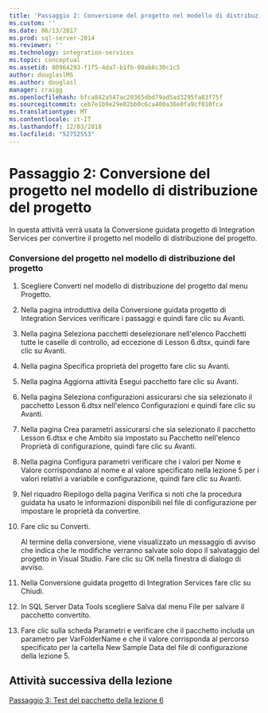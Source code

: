 ```yaml
---
title: 'Passaggio 2: Conversione del progetto nel modello di distribuzione progetto | Microsoft Docs'
ms.custom: ''
ms.date: 06/13/2017
ms.prod: sql-server-2014
ms.reviewer: ''
ms.technology: integration-services
ms.topic: conceptual
ms.assetid: 80964293-f1f5-4da7-b1fb-00ab8c30c1c5
author: douglaslMS
ms.author: douglasl
manager: craigg
ms.openlocfilehash: bfca842a547ac20365dbd79ad5ad3295fa83f75f
ms.sourcegitcommit: ceb7e1b9e29e02bb0c6ca400a36e0fa9cf010fca
ms.translationtype: MT
ms.contentlocale: it-IT
ms.lasthandoff: 12/03/2018
ms.locfileid: "52752553"
---
```

# <a name="step-2-converting-the-project-to-the-project-deployment-model"></a>Passaggio 2: Conversione del progetto nel modello di distribuzione del progetto
  In questa attività verrà usata la Conversione guidata progetto di Integration Services per convertire il progetto nel modello di distribuzione del progetto.  
  
### <a name="converting-the-project-to-the-project-deployment-model"></a>Conversione del progetto nel modello di distribuzione del progetto  
  
1.  Scegliere Converti nel modello di distribuzione del progetto dal menu Progetto.  
  
2.  Nella pagina introduttiva della Conversione guidata progetto di Integration Services verificare i passaggi e quindi fare clic su Avanti.  
  
3.  Nella pagina Seleziona pacchetti deselezionare nell'elenco Pacchetti tutte le caselle di controllo, ad eccezione di Lesson 6.dtsx, quindi fare clic su Avanti.  
  
4.  Nella pagina Specifica proprietà del progetto fare clic su Avanti.  
  
5.  Nella pagina Aggiorna attività Esegui pacchetto fare clic su Avanti.  
  
6.  Nella pagina Seleziona configurazioni assicurarsi che sia selezionato il pacchetto Lesson 6.dtsx nell'elenco Configurazioni e quindi fare clic su Avanti.  
  
7.  Nella pagina Crea parametri assicurarsi che sia selezionato il pacchetto Lesson 6.dtsx e che Ambito sia impostato su Pacchetto nell'elenco Proprietà di configurazione, quindi fare clic su Avanti.  
  
8.  Nella pagina Configura parametri verificare che i valori per Nome e Valore corrispondano al nome e al valore specificato nella lezione 5 per i valori relativi a variabile e configurazione, quindi fare clic su Avanti.  
  
9. Nel riquadro Riepilogo della pagina Verifica si noti che la procedura guidata ha usato le informazioni disponibili nel file di configurazione per impostare le proprietà da convertire.  
  
10. Fare clic su Converti.  
  
     Al termine della conversione, viene visualizzato un messaggio di avviso che indica che le modifiche verranno salvate solo dopo il salvataggio del progetto in Visual Studio. Fare clic su OK nella finestra di dialogo di avviso.  
  
11. Nella Conversione guidata progetto di Integration Services fare clic su Chiudi.  
  
12. In SQL Server Data Tools scegliere Salva dal menu File per salvare il pacchetto convertito.  
  
13. Fare clic sulla scheda Parametri e verificare che il pacchetto includa un parametro per VarFolderName e che il valore corrisponda al percorso specificato per la cartella New Sample Data del file di configurazione della lezione 5.  
  
## <a name="next-task-in-lesson"></a>Attività successiva della lezione  
 [Passaggio 3: Test del pacchetto della lezione 6](lesson-6-3-testing-the-lesson-6-package.md)  
  
  
